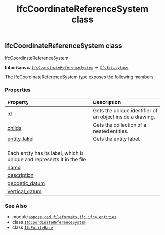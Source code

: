 ﻿---
title: IfcCoordinateReferenceSystem class
second_title: Aspose.CAD for Python via .NET API References
description: 
type: docs
weight: 1480
url: /python-net/aspose.cad.fileformats.ifc.ifc4.entities/ifccoordinatereferencesystem/
is_root: false
---

## IfcCoordinateReferenceSystem class

IfcCoordinateReferenceSystem



**Inheritance:** [`IfcCoordinateReferenceSystem`](/cad/python-net/aspose.cad.fileformats.ifc.ifc4.entities/ifccoordinatereferencesystem) → 
[`IfcEntityBase`](/cad/python-net/aspose.cad.fileformats.ifc/ifcentitybase)



The IfcCoordinateReferenceSystem type exposes the following members:

### Properties
| Property | Description |
| :- | :- |
| [id](/cad/python-net/aspose.cad.fileformats.ifc.ifc4.entities/ifccoordinatereferencesystem/id) | Gets the unique identifier of an object inside a drawing. |
| [childs](/cad/python-net/aspose.cad.fileformats.ifc.ifc4.entities/ifccoordinatereferencesystem/childs) | Gets the collection of a nested entities. |
| [entity_label](/cad/python-net/aspose.cad.fileformats.ifc.ifc4.entities/ifccoordinatereferencesystem/entity_label) | Gets the entity label.<br/>Each entity has its label, which is unique and represents it in the file |
| [name](/cad/python-net/aspose.cad.fileformats.ifc.ifc4.entities/ifccoordinatereferencesystem/name) |  |
| [description](/cad/python-net/aspose.cad.fileformats.ifc.ifc4.entities/ifccoordinatereferencesystem/description) |  |
| [geodetic_datum](/cad/python-net/aspose.cad.fileformats.ifc.ifc4.entities/ifccoordinatereferencesystem/geodetic_datum) |  |
| [vertical_datum](/cad/python-net/aspose.cad.fileformats.ifc.ifc4.entities/ifccoordinatereferencesystem/vertical_datum) |  |



### See Also
* module [`aspose.cad.fileformats.ifc.ifc4.entities`](..)
* class [`IfcCoordinateReferenceSystem`](/cad/python-net/aspose.cad.fileformats.ifc.ifc4.entities/ifccoordinatereferencesystem)
* class [`IfcEntityBase`](/cad/python-net/aspose.cad.fileformats.ifc/ifcentitybase)
